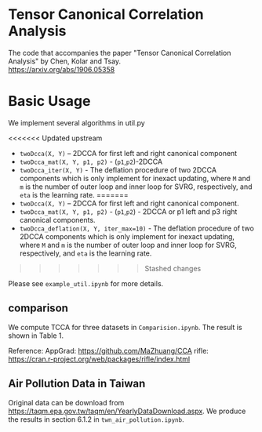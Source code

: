 # Tensor Canonical Correlation Analysis

The code that accompanies the paper "Tensor Canonical Correlation Analysis"
by Chen, Kolar and Tsay.   
https://arxiv.org/abs/1906.05358

# Basic Usage

We implement several algorithms in util.py

<<<<<<< Updated upstream
-  ``twoDcca(X, Y)`` – 2DCCA for first left and right canonical component
-  ``twoDcca_mat(X, Y, p1, p2)`` - (``p1``,``p2``)-2DCCA
-  ``twoDcca_iter(X, Y)`` - The deflation procedure of two 2DCCA components which is only implement for inexact updating, where ``M`` and ``m`` is the number of outer loop and inner loop for SVRG, respectively, and ``eta`` is the learning rate.
=======
-  ``twoDcca(X, Y)`` – 2DCCA for first left and right canonical component.
-  ``twoDcca_mat(X, Y, p1, p2)`` - (``p1``,``p2``) - 2DCCA or p1 left and p3 right canonical components.
-  ``twoDcca_deflation(X, Y, iter_max=10)`` - The deflation procedure of two 2DCCA components which is only implement for inexact updating, where ``M`` and ``m`` is the number of outer loop and inner loop for SVRG, respectively, and ``eta`` is the learning rate.
>>>>>>> Stashed changes

Please see `example_util.ipynb` for more details.

## comparison
We compute TCCA for three datasets in `Comparision.ipynb`. The result is shown in Table 1.

Reference:
AppGrad: https://github.com/MaZhuang/CCA 
rifle: https://cran.r-project.org/web/packages/rifle/index.html

## Air Pollution Data in Taiwan
Original data can be download from https://taqm.epa.gov.tw/taqm/en/YearlyDataDownload.aspx.
We produce the results in section 6.1.2 in `twn_air_pollution.ipynb`.